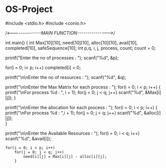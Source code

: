 # OS-Project
#include <stdio.h>
#include <conio.h>

/*<--------------MAIN FUNCTION--------------->*/ 

int main()
{
int Max[10][10], need[10][10], alloc[10][10], avail[10], completed[10], safeSequence[10];
int p,q, i, j, process, count;
count = 0;

printf("Enter the no of processes : ");
scanf("%d", &p);

for(i = 0; i< p; i++)
	completed[i] = 0;

printf("\n\nEnter the no of resources : ");
scanf("%d", &q);

printf("\n\nEnter the Max Matrix for each process : ");
for(i = 0; i < p; i++)
{
	printf("\nFor process %d : ", i + 1);
	for(j = 0; j < q; j++)
		scanf("%d", &Max[i][j]);
}

printf("\n\nEnter the allocation for each process : ");
for(i = 0; i < p; i++)
{
	printf("\nFor process %d : ",i + 1);
	for(j = 0; j < q; j++)
		scanf("%d", &alloc[i][j]);	
}

printf("\n\nEnter the Available Resources : ");
for(i = 0; i < q; i++)
		scanf("%d", &avail[i]);	


	for(i = 0; i < p; i++)
		for(j = 0; j < q; j++)
			need[i][j] = Max[i][j] - alloc[i][j];
		}
